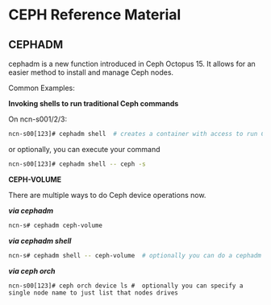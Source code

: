 # CEPH Reference Material


## CEPHADM
cephadm is a new function introduced in Ceph Octopus 15. It allows for an easier method to install and manage Ceph nodes.

Common Examples:

**Invoking shells to run traditional Ceph commands**

On ncn-s001/2/3:
```bash
ncn-s00[123]# cephadm shell  # creates a container with access to run Ceph commands the traditional way
```

or optionally, you can execute your command
```bash
ncn-s00[123]# cephadm shell -- ceph -s
```

**CEPH-VOLUME**

There are multiple ways to do Ceph device operations now.

***via cephadm***
```bash
ncn-s# cephadm ceph-volume
```
***via cephadm shell***
```bash
ncn-s# cephadm shell -- ceph-volume  # optionally you can do a cephadm shell, then run ceph-volume commands from there
```

***via ceph orch***
```
ncn-s00[123]# ceph orch device ls #  optionally you can specify a single node name to just list that nodes drives
```
